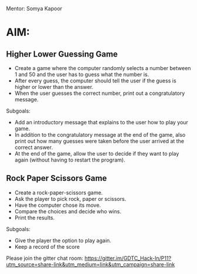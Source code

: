 Mentor: Somya Kapoor

# AIM:

## Higher Lower Guessing Game
- Create a game where the computer randomly selects a number between 1 and 50
and the user has to guess what the number is.
- After every guess, the computer should tell the user if the guess is higher or lower
than the answer.
- When the user guesses the correct number, print out a congratulatory message.

Subgoals:
- Add an introductory message that explains to the user how to play your game.
- In addition to the congratulatory message at the end of the game, also print
out how many guesses were taken before the user arrived at the correct
answer.
- At the end of the game, allow the user to decide if they want to play again
(without having to restart the program).


## Rock Paper Scissors Game
- Create a rock-paper-scissors game.
- Ask the player to pick rock, paper or scissors.
- Have the computer chose its move.
- Compare the choices and decide who wins.
- Print the results.

Subgoals:
- Give the player the option to play again.
- Keep a record of the score



Please join the gitter chat room: https://gitter.im/GDTC_Hack-In/P11?utm_source=share-link&utm_medium=link&utm_campaign=share-link
